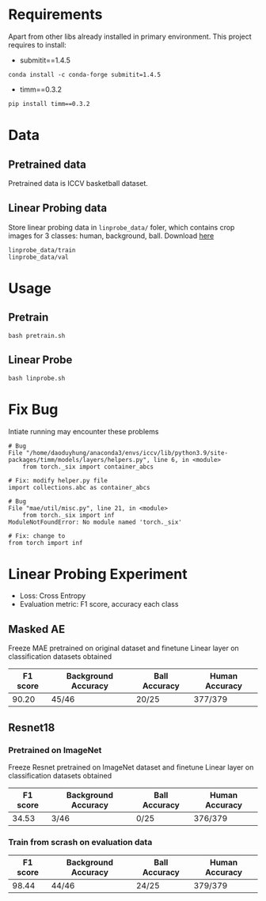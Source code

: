 # Requirements
Apart from other libs already installed in primary environment. This project requires to install:
- submitit==1.4.5
```
conda install -c conda-forge submitit=1.4.5
```
- timm==0.3.2
```
pip install timm==0.3.2
```

# Data
## Pretrained data
Pretrained data is ICCV basketball dataset.
## Linear Probing data
Store linear probing data in `linprobe_data/` foler, which contains crop images for 3 classes: human, background, ball. Download [here](https://drive.google.com/file/d/1MDaCL-i9gUhp6IEaC6dxwU6DIK0Mimr4/view?usp=drive_link)

```
linprobe_data/train
linprobe_data/val
```
# Usage
## Pretrain
```
bash pretrain.sh
```

## Linear Probe
```
bash linprobe.sh
```

# Fix Bug
Intiate running may encounter these problems
```
# Bug
File "/home/daoduyhung/anaconda3/envs/iccv/lib/python3.9/site-packages/timm/models/layers/helpers.py", line 6, in <module>
    from torch._six import container_abcs

# Fix: modify helper.py file
import collections.abc as container_abcs

# Bug
File "mae/util/misc.py", line 21, in <module>
    from torch._six import inf
ModuleNotFoundError: No module named 'torch._six'

# Fix: change to
from torch import inf
```

# Linear Probing Experiment
- Loss: Cross Entropy
- Evaluation metric: F1 score, accuracy each class
## Masked AE
Freeze MAE pretrained on original dataset and finetune Linear layer on classification datasets obtained

|F1 score|Background Accuracy|Ball Accuracy|Human Accuracy|
|--------|-------------------|-------------|--------------|
|90.20   |45/46              |20/25        |377/379       |

## Resnet18
### Pretrained on ImageNet
Freeze Resnet pretrained on ImageNet dataset and finetune Linear layer on classification datasets obtained

|F1 score|Background Accuracy|Ball Accuracy|Human Accuracy|
|--------|-------------------|-------------|--------------|
|34.53   |3/46               |0/25         |376/379       |

### Train from scrash on evaluation data
|F1 score|Background Accuracy|Ball Accuracy|Human Accuracy|
|--------|-------------------|-------------|--------------|
|98.44   |44/46              |24/25        |379/379       |
